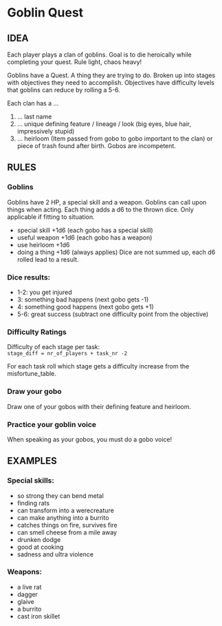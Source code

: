 # Goblin Quest

## IDEA
Each player plays a clan of goblins. 
Goal is to die heroically while completing your quest.
Rule light, chaos heavy!

Goblins have a Quest. A thing they are trying to do. Broken up into stages with objectives they need to accomplish. Objectives have difficulty levels that goblins can reduce by rolling a 5-6.

Each clan has a ...
1. ... last name
1. ... unique defining feature / lineage / look (big eyes, blue hair, impressively stupid)
1. ... heirloom (Item passed from gobo to gobo important to the clan)
or piece of trash found after birth. Gobos are incompetent.

## RULES
### Goblins
Goblins have 2 HP, a special skill and a weapon.
Goblins can call upon things when acting. Each thing adds a d6 to the thrown dice.
Only applicable if fitting to situation.
- special skill +1d6 (each gobo has a special skill) 
- useful weapon +1d6 (each gobo has a weapon)
- use heirloom +1d6
- doing a thing +1d6 (always applies)
Dice are not summed up, each d6 rolled lead to a result.

### Dice results:
- 1-2: you get injured
- 3: something bad happens (next gobo gets -1)
- 4: something good happens (next gobo gets +1)
- 5-6: great success (subtract one difficulty point from the objective)

### Difficulty Ratings
Difficulty of each stage per task:  
`stage_diff = nr_of_players + task_nr -2`

For each task roll which stage gets a difficulty increase from the misfortune_table.

### Draw your gobo
Draw one of your gobos with their defining feature and heirloom.

### Practice your goblin voice
When speaking as your gobos, you must do a gobo voice!

## EXAMPLES
### Special skills: 
- so strong they can bend metal
- finding rats
- can transform into a werecreature
- can make anything into a burrito
- catches things on fire, survives fire
- can smell cheese from a mile away
- drunken dodge
- good at cooking
- sadness and ultra violence
### Weapons:
- a live rat
- dagger
- glaive
- a burrito
- cast iron skillet
